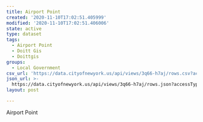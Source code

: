 ```yaml
---
title: Airport Point
created: '2020-11-10T17:02:51.405999'
modified: '2020-11-10T17:02:51.406006'
state: active
type: dataset
tags:
  - Airport Point
  - Doitt Gis
  - Doittgis
groups:
  - Local Government
csv_url: 'https://data.cityofnewyork.us/api/views/3q66-h7aj/rows.csv?accessType=DOWNLOAD'
json_url: >-
  https://data.cityofnewyork.us/api/views/3q66-h7aj/rows.json?accessType=DOWNLOAD
layout: post

---
```

Airport Point
